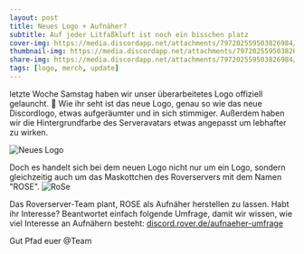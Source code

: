 ```yaml
---
layout: post
title: Neues Logo + Aufnäher?
subtitle: Auf jeder Litfaßkluft ist noch ein bisschen platz
cover-img: https://media.discordapp.net/attachments/797202559503826984/911677422070558730/Roverserverlogo_alt_neu_vergleich.png
thumbnail-img: https://media.discordapp.net/attachments/797202559503826984/911677422070558730/Roverserverlogo_alt_neu_vergleich.png
share-img: https://media.discordapp.net/attachments/797202559503826984/911677422070558730/Roverserverlogo_alt_neu_vergleich.png
tags: [logo, merch, update]
---
```


letzte Woche Samstag haben wir unser überarbeitetes Logo offiziell gelauncht. 🦈
Wie ihr seht ist das neue Logo, genau so wie das neue Discordlogo, etwas aufgeräumter und in sich stimmiger. Außerdem haben wir die Hintergrundfarbe des  Serveravatars etwas angepasst um lebhafter zu wirken.

![Neues Logo](https://media.discordapp.net/attachments/797202559503826984/911677422070558730/Roverserverlogo_alt_neu_vergleich.png?width=673&height=673)

Doch es handelt sich bei dem neuen Logo nicht nur um ein Logo, sondern gleichzeitig auch um das Maskottchen des Roverservers mit dem Namen "ROSE".
![RoSe](https://media.discordapp.net/attachments/797202559503826984/911677634084225024/Hello_my_name_is_ROSE.png)

Das Roverserver-Team plant, ROSE als Aufnäher herstellen zu lassen. Habt ihr Interesse? Beantwortet einfach folgende Umfrage, damit wir wissen, wie viel Interesse an Aufnähern besteht: [discord.rover.de/aufnaeher-umfrage](https://discord.rover.de/aufnaeher-umfrage/)

Gut Pfad
euer @Team

